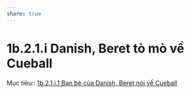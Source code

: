 ```yaml
---
share: true
---
```

# 1b.2.1.i Danish, Beret tò mò về Cueball
Mục tiêu:: [1b.2.1.i.1 Bạn bè của Danish, Beret nói về Cueball](./1b.2.1.i.1%20B%E1%BA%A1n%20b%C3%A8%20c%E1%BB%A7a%20Danish,%20Beret%20n%C3%B3i%20v%E1%BB%81%20Cueball.md)
